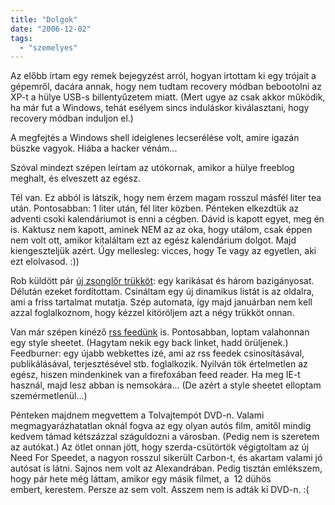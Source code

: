 ```yaml
---
title: "Dolgok"
date: "2006-12-02"
tags: 
  - "szemelyes"
---
```


Az előbb írtam egy remek bejegyzést arról, hogyan irtottam ki egy trójait a gépemről, dacára annak, hogy nem tudtam recovery módban bebootolni az XP-t a hülye USB-s billentyűzetem miatt. (Mert ugye az csak akkor működik, ha már fut a Windows, tehát esélyem sincs induláskor kiválasztani, hogy recovery módban induljon el.)

A megfejtés a Windows shell ideiglenes lecserélése volt, amire igazán büszke vagyok. Hiába a hacker vénám...

Szóval mindezt szépen leírtam az utókornak, amikor a hülye freeblog meghalt, és elveszett az egész.

Tél van. Ez abból is látszik, hogy nem érzem magam rosszul másfél liter tea után. Pontosabban: 1 liter után, fél liter közben. Pénteken elkezdtük az adventi csoki kalendáriumot is enni a cégben. Dávid is kapott egyet, meg én is. Kaktusz nem kapott, aminek NEM az az oka, hogy utálom, csak éppen nem volt ott, amikor kitaláltam ezt az egész kalendárium dolgot. Majd kiengeszteljük azért. Úgy mellesleg: vicces, hogy Te vagy az egyetlen, aki ezt elolvasod. :))

Rob küldött pár [új zsonglőr trükköt](http://zsonglor.csokavar.hu/): egy karikásat és három bazigányosat. Délután ezeket fordítottam. Csináltam egy új dinamikus listát is az oldalra, ami a friss tartalmat mutatja. Szép automata, így majd januárban nem kell azzal foglalkoznom, hogy kézzel kitöröljem azt a négy trükköt onnan.

Van már szépen kinéző [rss feedünk](http://zsonglor.csokavar.hu/bin/rss.php) is. Pontosabban, loptam valahonnan egy style sheetet. (Hagytam nekik egy back linket, hadd örüljenek.) Feedburner: egy újabb webkettes izé, ami az rss feedek csinosításával, publikálásával, terjesztésével stb. foglalkozik. Nyilván tök értelmetlen az egész, hiszen mindenkinek van a firefoxában feed reader. Ha meg IE-t használ, majd lesz abban is nemsokára... (De azért a style sheetet elloptam szemérmetlenül...)

Pénteken majdnem megvettem a Tolvajtempót DVD-n. Valami megmagyarázhatatlan oknál fogva az egy olyan autós film, amitől mindig kedvem támad kétszázzal száguldozni a városban. (Pedig nem is szeretem az autókat.) Az ötlet onnan jött, hogy szerda-csütörtök végigtoltam az új Need For Speedet, a nagyon rosszul sikerült Carbon-t, és akartam valami jó autósat is látni. Sajnos nem volt az Alexandrában. Pedig tisztán emlékszem, hogy pár hete még láttam, amikor egy másik filmet, a  12 dühös embert, kerestem. Persze az sem volt. Asszem nem is adták ki DVD-n. :(
